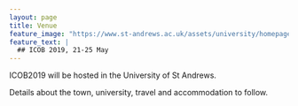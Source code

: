 ```yaml
---
layout: page
title: Venue
feature_image: "https://www.st-andrews.ac.uk/assets/university/homepage/images/hero-banner/st-andrews-hero-banner-sep-2018.jpg"
feature_text: |
  ## ICOB 2019, 21-25 May
---
```


ICOB2019 will be hosted in the University of St Andrews.

Details about the town, university, travel and accommodation to follow.
